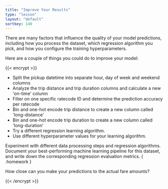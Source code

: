 ```yaml
---
title: "Improve Your Results"
type: "lesson"
layout: "default"
sortkey: 140
---
```


There are many factors that influence the quality of your model predictions, including how you process the dataset, which regression algorithm you pick, and how you configure the training hyperparameters.

Here are a couple of things you could do to improve your model:

{{< encrypt >}}

- Split the pickup datetime into separate hour, day of week and weekend columns
- Analyze the trip distance and trip duration columns and calculate a new 'on-time' column
- Filter on one specific ratecode ID and determine the prediction accuracy per ratecode
- Bin and one-hot encode trip distance to create a new column called 'long-distance'
- Bin and one-hot encode trip duration to create a new column called 'long-duration'
- Try a different regression learning algorithm.
- Use different hyperparameter values for your learning algorithm.

Experiment with different data processing steps and regression algorithms. Document your best-performing machine learning pipeline for this dataset, and write down the corresponding regression evaluation metrics.
{ .homework }

How close can you make your predictions to the actual fare amounts? 

{{< /encrypt >}}